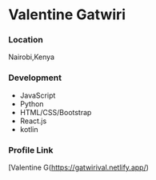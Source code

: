 # Valentine Gatwiri

### Location

Nairobi,Kenya


### Development


- JavaScript
- Python
- HTML/CSS/Bootstrap
- React.js
- kotlin


### Profile Link

[Valentine G(https://gatwirival.netlify.app/)
